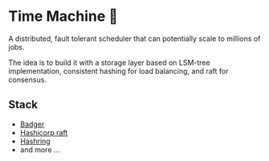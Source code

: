 # Time Machine 🐓
A distributed, fault tolerant scheduler that can potentially scale to millions of jobs. 

The idea is to build it with a storage layer based on LSM-tree implementation, consistent hashing for load balancing, and raft for consensus.

## Stack
* [Badger](https://github.com/dgraph-io/badger)
* [Hashicorp raft](https://github.com/hashicorp/raft)
* [Hashring](https://github.com/serialx/hashring)
* and more ...
